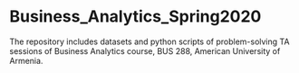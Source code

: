 # Business_Analytics_Spring2020
The repository includes datasets and python scripts of problem-solving TA sessions of Business Analytics course, BUS 288, American University of Armenia.
